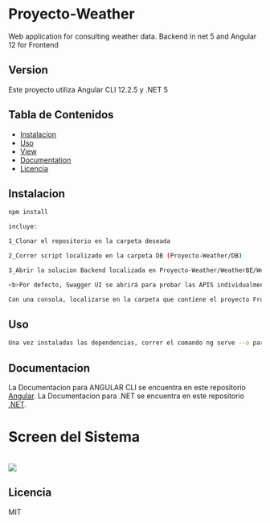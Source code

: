 # Proyecto-Weather
Web application for consulting weather data. Backend in net 5 and Angular 12 for Frontend

## Version

Este proyecto utiliza Angular CLI 12.2.5 y .NET 5

## Tabla de Contenidos

* [Instalacion](#instalacion)
* [Uso](#uso)
* [View](#view)
* [Documentation](#documentacion)
* [Licencia](#licencia)

## Instalacion

```bash
npm install 

incluye:

1_Clonar el repositorio en la carpeta deseada

2_Correr script localizado en la carpeta DB (Proyecto-Weather/DB)

3_Abrir la solucion Backend localizada en Proyecto-Weather/WeatherBE/WeatherBE/WeatherBE.sln y compilar.

<b>Por defecto, Swagger UI se abrirá para probar las APIS individualmente.</b>

Con una consola, localizarse en la carpeta que contiene el proyecto FrontEnd, localizado en Proyecto-Weather/WeatherFE. Una vez localizado, correr el comando 'npm install' que instalará las dependencias correspondientes.

```

## Uso

```bash
Una vez instaladas las dependencias, correr el comando ng serve --o para que se realice una compilación y posterior apertura del navegador en localhost:4200.
```

## Documentacion

La Documentacion para ANGULAR CLI se encuentra en este repositorio [Angular](https://angular.io/docs).
La Documentacion para .NET se encuentra en este repositorio [.NET](https://docs.microsoft.com/en-us/dotnet/).


<h1>Screen del Sistema</h1><br>
<img src='https://pablodececco.com.ar/images/home.png'/><br>
<!--La Documentacion para Asistencia se encuentra en este link [GJS2](http://pablodececco.com.ar/doc).-->


## Licencia

MIT
